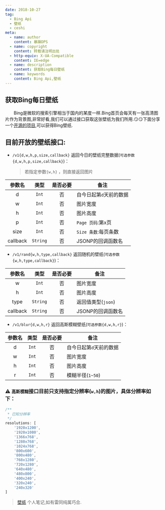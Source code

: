 ```yaml
---
date: 2018-10-27
tag: 
  - Bing Api
  - 壁纸
  - ceshi
meta:
  - name: author
    content: 暴躁DPS
  - name: copyright
    content: 转载请注明出处
  - http-equiv: X-UA-Compatible
    content: IE=edge
  - name: description
    content: 获取Bing每日壁纸
  - name: keywords 
    content: Bing Api,壁纸
---
```

## 获取Bing每日壁纸
&ensp;&ensp;&ensp;&ensp;Bing是微软的搜索引擎相当于国内的某度一样.Bing首页会每天有一张高清图片作为背景图,非常好看,我们可以通过接口获取这张壁纸为我们所用.:smirk::smirk:下面分享一个[开源的项目](https://github.com/xCss/bing),可以获得Bing壁纸.
<!-- more -->
## 目前开放的壁纸接口:
 - `/v1{d,w,h,p,size,callback}` 返回今日的壁纸完整数据(`可选参数{d,w,h,p,size,callback}`)： 

    > 若指定参数`{w,h}` ，则直接返回图片

|参数名|类型|是否必要|备注|
|:----:|:---------:|:--------:|---|
|d|`Int`|否|自今日起第`d`天前的数据|
|w|`Int`|否|图片宽度|
|h|`Int`|否|图片高度|
|p|`Int`|否|`Page 页码`:第x页|
|size|`Int`|否|`Size 条数`:每页条数|
|callback|`String`|否|JSONP的回调函数名|

 - `/v1/rand{w,h,type,callback}` 返回随机的壁纸(`可选参数{w,h,type,callback}`)：

|参数名|类型|是否必要|备注|
|:----:|:---------:|:--------:|---|
|w|`Int`|否|图片宽度|
|h|`Int`|否|图片高度|
|type|`String`|否|返回值类型(`json`)|
|callback|`String`|否|JSONP的回调函数名|

- `/v1/blur{d,w,h,r}` 返回高斯模糊壁纸(`可选参数{d,w,h,r}`)：

|参数名|类型|是否必要|备注|
|:----:|:---------:|:--------:|---|
|d|`Int`|否|自今日起第`d`天前的数据|
|w|`Int`|否|图片宽度|
|h|`Int`|否|图片高度|
|r|`Int`|否|模糊半径(`1~50`)|

### **:warning:** `高斯模糊`接口目前只支持指定分辨率(`w,h`)的图片，具体分辨率如下：
```js
/**
 * 已知分辨率
 */
resolutions: [
    '1920x1200',
    '1920x1080',
    '1366x768',
    '1280x768',
    '1024x768',
    '800x600',
    '800x480',
    '768x1280',
    '720x1280',
    '640x480',
    '480x800',
    '400x240',
    '320x240',
    '240x320'
]
```
> [壁纸](http://bing.ioliu.cn)
> 个人笔记,如有雷同纯属巧合.